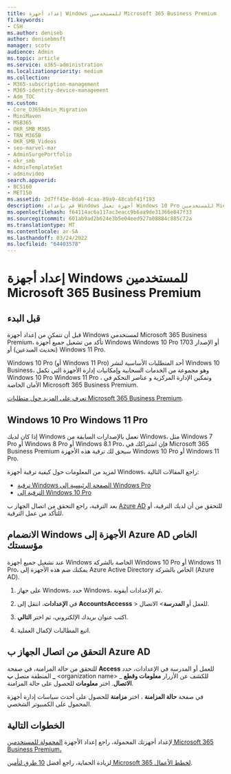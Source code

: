 ```yaml
---
title: إعداد أجهزة Windows للمستخدمين Microsoft 365 Business Premium
f1.keywords:
- CSH
ms.author: deniseb
author: denisebmsft
manager: scotv
audience: Admin
ms.topic: article
ms.service: o365-administration
ms.localizationpriority: medium
ms.collection:
- M365-subscription-management
- M365-identity-device-management
- Adm_TOC
ms.custom:
- Core_O365Admin_Migration
- MiniMaven
- MSB365
- OKR_SMB_M365
- TRN_M365B
- OKR_SMB_Videos
- seo-marvel-mar
- AdminSurgePortfolio
- okr_smb
- AdminTemplateSet
- adminvideo
search.appverid:
- BCS160
- MET150
ms.assetid: 2d7ff45e-0da0-4caa-89a9-48cabf41f193
description: قم بإعداد Windows أجهزة تعمل Windows 10 Pro للمستخدمين Microsoft 365 Business Premium، مما يمكن الإدارة المركزية و عناصر التحكم في الأمان.
ms.openlocfilehash: f64114ac6a117ac3eacc9b6aa9de31366e847f33
ms.sourcegitcommit: 601ab9ad2b624e3b5e04eed927a08884c885c72a
ms.translationtype: MT
ms.contentlocale: ar-SA
ms.lasthandoff: 03/24/2022
ms.locfileid: "64403578"
---
```

# <a name="set-up-windows-devices-for-microsoft-365-business-premium-users"></a>إعداد أجهزة Windows للمستخدمين Microsoft 365 Business Premium

## <a name="before-you-begin"></a>قبل البدء

قبل أن تتمكن من إعداد أجهزة Windows لمستخدمي Microsoft 365 Business Premium، تأكد من تشغيل جميع أجهزة Windows Windows 10 Pro أو الإصدار 1703 (تحديث المبدعين) أو Windows 11 Pro. 

Windows 10 Pro (أو Windows 11 Pro) أحد المتطلبات الأساسية لنشر Windows 10 Business، وهو مجموعة من الخدمات السحابية وإمكانيات إدارة الأجهزة التي تكمل Windows 10 Pro Windows 11 Pro ، وتمكين الإدارة المركزية و عناصر التحكم في الأمان الخاصة Microsoft 365 Business Premium.

[تعرف على المزيد حول متطلبات Microsoft 365 Business Premium](https://www.microsoft.com/microsoft-365/business/microsoft-365-business-premium?activetab=pivot:techspecstab).

## <a name="windows-10-pro-and-windows-11-pro"></a>Windows 10 Pro Windows 11 Pro

إذا كان لديك Windows تعمل بالإصدارات السابقة من Windows، مثل Windows 7 Pro أو Windows 8 Pro أو Windows 8.1 Pro، فإن اشتراكك في Microsoft 365 Business Premium سيحق لك ترقية هذه الأجهزة Windows 10 Pro أو Windows 11 Pro.
  
لمزيد من المعلومات حول كيفية ترقية أجهزة Windows، راجع المقالات التالية:

- [ترقية Windows الصفحة الرئيسية إلى Windows Pro](https://support.microsoft.com/windows/upgrade-windows-home-to-windows-pro-ef34d520-e73f-3198-c525-d1a218cc2818)
- [الترقية إلى Windows 10 Pro](https://support.microsoft.com/windows/upgrade-to-windows-10-pro-71ecc746-0f81-a4c0-bd4b-0db8559e0796)
  
بعد الترقية، راجع التحقق من اتصال الجهاز ب [Azure AD](#verify-the-device-is-connected-to-azure-ad) للتحقق من أن لديك الترقية، أو للتأكد من عمل الترقية.

## <a name="join-windows-devices-to-your-organizations-azure-ad"></a>الانضمام Windows الأجهزة إلى Azure AD الخاص مؤسستك

عند تشغيل جميع أجهزة Windows الخاصة بالشركة Windows 10 Pro أو Windows 11 Pro، يمكنك ضم هذه الأجهزة إلى Azure Active Directory الخاص بالشركة (Azure AD). 

1. على جهاز Windows، حدد Windows، ثم الإعدادات أيقونة.
  
2. في **الإعدادات**، انتقل إلى **AccountsAccesss**  >  للعمل أو **المدرسة**\> الاتصال.
  
3. اكتب عنوان بريدك الإلكتروني، ثم اختر **التالي**.

4. اتبع المطالبات لإكمال العملية.

## <a name="verify-the-device-is-connected-to-azure-ad"></a>التحقق من اتصال الجهاز ب Azure AD

للتحقق من حالة المزامنة، في صفحة **Access** للعمل أو المدرسة في الإعدادات، حدد المنطقة متصل **ب _** \<organization name\> _ للكشف عن الأزرار **معلومات وقطع** **الاتصال**. اختر **معلومات** للحصول على حالة المزامنة. 
  
في صفحة **حالة المزامنة** ، اختر **مزامنة** للحصول على أحدث سياسات إدارة أجهزة المحمول على الكمبيوتر الشخصي.  
  
## <a name="next-steps"></a>الخطوات التالية

لإعداد أجهزتك المحمولة، راجع إعداد الأجهزة [المحمولة للمستخدمين Microsoft 365 Business Premium،](set-up-mobile-devices.md) 

لزيادة الحماية، راجع أفضل [10 طرق لتأمين Microsoft 365 لخطط الأعمال](../security-and-compliance/secure-your-business-data.md).
  
